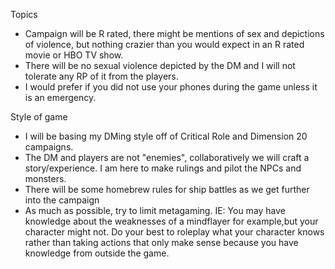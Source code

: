 Topics
- Campaign will be R rated, there might be mentions of sex and depictions of violence, but nothing crazier than you would expect in an R rated movie or HBO TV show.
- There will be no sexual violence depicted by the DM and I will not tolerate any RP of it from the players.
- I would prefer if you did not use your phones during the game unless it is an emergency.

Style of game
- I will be basing my DMing style off of Critical Role and Dimension 20 campaigns. 
- The DM and players are not "enemies", collaboratively we will craft a story/experience. I am here to make rulings and pilot the NPCs and monsters.
- There will be some homebrew rules for ship battles as we get further into the campaign
- As much as possible, try to limit metagaming. IE: You may have knowledge about the weaknesses of a mindflayer for example,but your character might not. Do your best to roleplay what your character knows rather than taking actions that only make sense because you have knowledge from outside the game.

